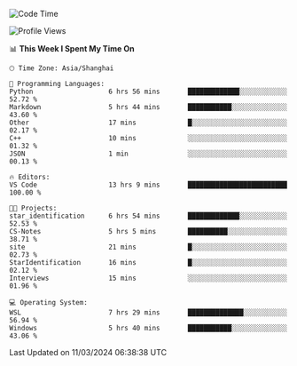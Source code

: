 <!--START_SECTION:waka-->
![Code Time](http://img.shields.io/badge/Code%20Time-1%2C533%20hrs%2041%20mins-blue)

![Profile Views](http://img.shields.io/badge/Profile%20Views-0-blue)

📊 **This Week I Spent My Time On** 

```text
🕑︎ Time Zone: Asia/Shanghai

💬 Programming Languages: 
Python                   6 hrs 56 mins       █████████████░░░░░░░░░░░░   52.72 % 
Markdown                 5 hrs 44 mins       ███████████░░░░░░░░░░░░░░   43.60 % 
Other                    17 mins             █░░░░░░░░░░░░░░░░░░░░░░░░   02.17 % 
C++                      10 mins             ░░░░░░░░░░░░░░░░░░░░░░░░░   01.32 % 
JSON                     1 min               ░░░░░░░░░░░░░░░░░░░░░░░░░   00.13 % 

🔥 Editors: 
VS Code                  13 hrs 9 mins       █████████████████████████   100.00 % 

🐱‍💻 Projects: 
star_identification      6 hrs 54 mins       █████████████░░░░░░░░░░░░   52.53 % 
CS-Notes                 5 hrs 5 mins        ██████████░░░░░░░░░░░░░░░   38.71 % 
site                     21 mins             █░░░░░░░░░░░░░░░░░░░░░░░░   02.73 % 
StarIdentification       16 mins             █░░░░░░░░░░░░░░░░░░░░░░░░   02.12 % 
Interviews               15 mins             ░░░░░░░░░░░░░░░░░░░░░░░░░   01.96 % 

💻 Operating System: 
WSL                      7 hrs 29 mins       ██████████████░░░░░░░░░░░   56.94 % 
Windows                  5 hrs 40 mins       ███████████░░░░░░░░░░░░░░   43.06 % 
```


 Last Updated on 11/03/2024 06:38:38 UTC
<!--END_SECTION:waka-->